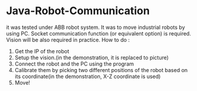 # Java-Robot-Communication
it was tested under ABB robot system.
It was to move industrial robots by using PC.
Socket communication function (or equivalent option) is required.
Vision will be also required in practice.
How to do : 
1. Get the IP of the robot
2. Setup the vision.(in the demonstration, it is replaced to picture)
3. Connect the robot and the PC using the program
4. Calibrate them by picking two different positions of the robot based on its coordinate(in the demonstration, X-Z coordinate is used)
5. Move!
